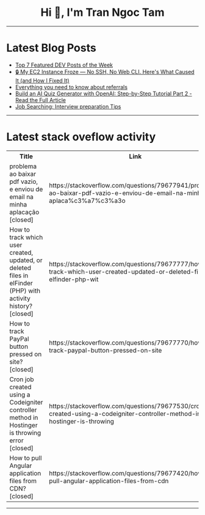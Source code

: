 <h1 align="center">Hi 👋, I'm Tran Ngoc Tam</h1>

---

# Latest Blog Posts 
<!-- BLOG-POST-LIST:START -->
- [Top 7 Featured DEV Posts of the Week](https://dev.to/devteam/top-7-featured-dev-posts-of-the-week-457e)
- [🔒 My EC2 Instance Froze — No SSH, No Web CLI. Here&#39;s What Caused It &lpar;and How I Fixed It&rpar;](https://dev.to/vishal_09/my-ec2-instance-froze-no-ssh-no-web-cli-heres-what-caused-it-and-how-i-fixed-it-1317)
- [Everything you need to know about referrals](https://dev.to/severin_wiggenhorn/everything-you-need-to-know-about-referrals-1ki3)
- [Build an AI Quiz Generator with OpenAI: Step-by-Step Tutorial Part 2 - Read the Full Article](https://dev.to/corpcubite/build-an-ai-quiz-generator-with-openai-step-by-step-tutorial-part-2-read-the-full-article-4pcd)
- [Job Searching: Interview preparation Tips](https://dev.to/neel_n_5ab496ca/job-searching-interview-preparation-tips-8p9)
<!-- BLOG-POST-LIST:END -->

---

# Latest stack oveflow activity
<table>
  <tr><th>Title</th><th>Link</th></tr>
  <!-- STACKOVERFLOW:START --><tr><td>problema ao baixar pdf vazio, e enviou de email na minha aplacação [closed]</td><td>https://stackoverflow.com/questions/79677941/problema-ao-baixar-pdf-vazio-e-enviou-de-email-na-minha-aplaca%c3%a7%c3%a3o</td></tr><tr><td>How to track which user created, updated, or deleted files in elFinder &lpar;PHP&rpar; with activity history? [closed]</td><td>https://stackoverflow.com/questions/79677777/how-to-track-which-user-created-updated-or-deleted-files-in-elfinder-php-wit</td></tr><tr><td>How to track PayPal button pressed on site? [closed]</td><td>https://stackoverflow.com/questions/79677770/how-to-track-paypal-button-pressed-on-site</td></tr><tr><td>Cron job created using a Codeigniter controller method in Hostinger is throwing error [closed]</td><td>https://stackoverflow.com/questions/79677530/cron-job-created-using-a-codeigniter-controller-method-in-hostinger-is-throwing</td></tr><tr><td>How to pull Angular application files from CDN? [closed]</td><td>https://stackoverflow.com/questions/79677420/how-to-pull-angular-application-files-from-cdn</td></tr><!-- STACKOVERFLOW:END -->
</table>

---



